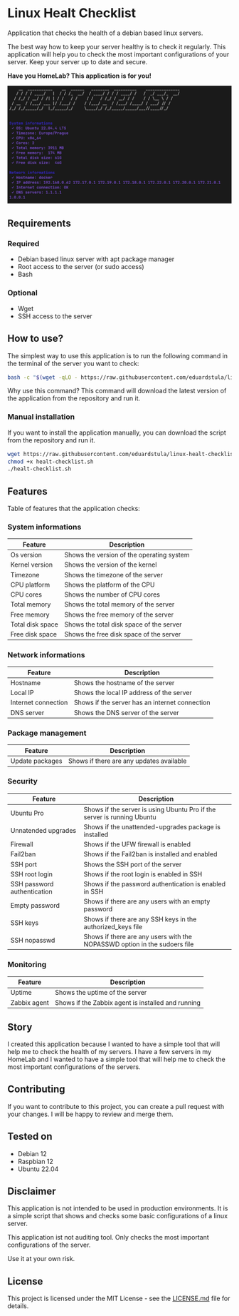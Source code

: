 # Linux Healt Checklist

Application that checks the health of a debian based linux servers.

The best way how to keep your server healthy is to check it regularly. This application will help you to check the most important configurations of your server. Keep your server up to date and secure.

**Have you HomeLab? This application is for you!**

![](assets/screenshot.png)

## Requirements

### Required
- Debian based linux server with apt package manager
- Root access to the server (or sudo access)
- Bash

### Optional
- Wget
- SSH access to the server

## How to use?

The simplest way to use this application is to run the following command in the terminal of the server you want to check:

```bash
bash -c "$(wget -qLO - https://raw.githubusercontent.com/eduardstula/linux-healt-checklist/master/healt-checklist.sh)"
```

Why use this command? This command will download the latest version of the application from the repository and run it.

### Manual installation

If you want to install the application manually, you can download the script from the repository and run it.

```bash
wget https://raw.githubusercontent.com/eduardstula/linux-healt-checklist/master/healt-checklist.sh
chmod +x healt-checklist.sh
./healt-checklist.sh
```

## Features

Table of features that the application checks:

### System informations

| Feature | Description |
| --- | --- |
| Os version | Shows the version of the operating system |
| Kernel version | Shows the version of the kernel |
| Timezone | Shows the timezone of the server |
| CPU platform | Shows the platform of the CPU |
| CPU cores | Shows the number of CPU cores |
| Total memory | Shows the total memory of the server |
| Free memory | Shows the free memory of the server |
| Total disk space | Shows the total disk space of the server |
| Free disk space | Shows the free disk space of the server |

### Network informations

| Feature | Description |
| --- | --- |
| Hostname | Shows the hostname of the server |
| Local IP | Shows the local IP address of the server |
| Internet connection | Shows if the server has an internet connection |
| DNS server | Shows the DNS server of the server |

### Package management

| Feature | Description |
| --- | --- |
| Update packages | Shows if there are any updates available |

### Security

| Feature | Description |
| --- | --- |
| Ubuntu Pro | Shows if the server is using Ubuntu Pro if the server is running Ubuntu |
| Unnatended upgrades | Shows if the unattended-upgrades package is installed |
| Firewall | Shows if the UFW firewall is enabled |
| Fail2ban | Shows if the Fail2ban is installed and enabled |
| SSH port | Shows the SSH port of the server |
| SSH root login | Shows if the root login is enabled in SSH |
| SSH password authentication | Shows if the password authentication is enabled in SSH |
| Empty password | Shows if there are any users with an empty password |
| SSH keys | Shows if there are any SSH keys in the authorized_keys file |
| SSH nopasswd | Shows if there are any users with the NOPASSWD option in the sudoers file |

### Monitoring

| Feature | Description |
| --- | --- |
| Uptime | Shows the uptime of the server |
| Zabbix agent | Shows if the Zabbix agent is installed and running |

## Story

I created this application because I wanted to have a simple tool that will help me to check the health of my servers. I have a few servers in my HomeLab and I wanted to have a simple tool that will help me to check the most important configurations of the servers.

## Contributing

If you want to contribute to this project, you can create a pull request with your changes. I will be happy to review and merge them.

## Tested on

- Debian 12
- Raspbian 12
- Ubuntu 22.04

## Disclaimer

This application is not intended to be used in production environments. It is a simple script that shows and checks some basic configurations of a linux server.

This application ist not auditing tool. Only checks the most important configurations of the server.

Use it at your own risk.

## License

This project is licensed under the MIT License - see the [LICENSE.md](LICENSE.md) file for details.